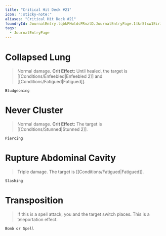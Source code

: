 ```yaml
---
title: "Critical Hit Deck #21"
icon: ":sticky-note:"
aliases: "Critical Hit Deck #21"
foundryId: JournalEntry.tqbkPHwtdsPRnztD.JournalEntryPage.14krStxw1Eirik24
tags:
  - JournalEntryPage
---
```

# Collapsed Lung

> Normal damage. **Crit Effect:** Until healed, the target is [[Conditions/Enfeebled|Enfeebled 2]] and [[Conditions/Fatigued|Fatigued]].

`Bludgeoning`

# Never Cluster

> Normal damage. **Crit Effect:** The target is [[Conditions/Stunned|Stunned 2]].

`Piercing`

# Rupture Abdominal Cavity

> Triple damage. The target is [[Conditions/Fatigued|Fatigued]].

`Slashing`

# Transposition

> If this is a spell attack, you and the target switch places. This is a teleportation effect.

`Bomb or Spell`
